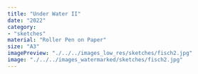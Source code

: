 ```yaml
---
title: "Under Water II"
date: "2022"
category: 
- "sketches"
material: "Roller Pen on Paper"
size: "A3"
imagePreview: "./../../images_low_res/sketches/fisch2.jpg"
image: "./../../images_watermarked/sketches/fisch2.jpg"
---
```

